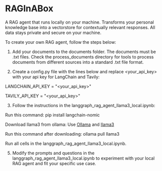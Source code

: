 # RAGInABox
A RAG agent that runs locally on your machine. Transforms your personal knowledge base into a vectorstore for contextually relevant responses. All data stays private and secure on your machine.

To create your own RAG agent, follow the steps below:

1. Add your documents to the documents folder. The documents must be .txt files. Check the process_documents directory for tools to process documents from different sources into a standard .txt file format.

2. Create a config.py file with the lines below and replace <your_api_key> with your api key for LangChain and Tavily:

LANGCHAIN_API_KEY = "<your_api_key>"

TAVILY_API_KEY = "<your_api_key>"

3. Follow the instructions in the langgraph_rag_agent_llama3_local.ipynb:
   
Run this command: pip install langchain-nomic

Download llama3 from ollama: Use [Ollama](https://ollama.ai/) and [llama3](https://ollama.ai/library/llama3)

Run this command after downloading: ollama pull llama3

Run all cells in the  langgraph_rag_agent_llama3_local.ipynb.

5. Modify the prompts and questions in the langgraph_rag_agent_llama3_local.ipynb to experiment with your local RAG agent and fit your specific use case.
